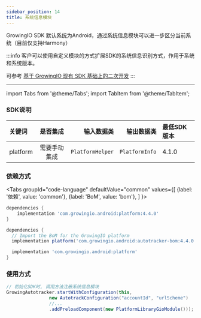 ```yaml
---
sidebar_position: 14
title: 系统信息模块
---
```


GrowingIO SDK 默认系统为Android，通过系统信息模块可以进一步区分当前系统（目前仅支持Harmony）

:::info
客户可以使用自定义模块的方式扩展SDK的系统信息识别方式，作用于系统和系统版本。

可参考 [基于 GrowingIO 现有 SDK 基础上的二次开发](/blog/custom%20android%20sdk)
:::

--------
import Tabs from '@theme/Tabs';
import TabItem from '@theme/TabItem';

### SDK说明
| 关键词   | 是否集成|  输入数据类 | 输出数据类 | 最低SDK版本 |
| :------- | :------:   | --:|  ---:| :---|
| platform  | 需要手动集成 |`PlatformHelper` | `PlatformInfo` | 4.1.0 |

### 依赖方式
<Tabs
  groupId="code-language"
  defaultValue="common"
  values={[
    {label: '依赖', value: 'common'},
    {label: 'BoM', value: 'bom'},
  ]
}>

<TabItem value="common">

```groovy
dependencies {
	implementation 'com.growingio.android:platform:4.4.0'
}
```
</TabItem>

<TabItem value="bom">

```groovy
dependencies {
  // Import the BoM for the GrowingIO platform
  implementation platform('com.growingio.android:autotracker-bom:4.4.0')

  implementation 'com.growingio.android:platform'
}
```

</TabItem>
</Tabs>

### 使用方式

```java
// 初始化SDK时, 调用方法注册系统信息模块
GrowingAutotracker.startWithConfiguration(this,
                new AutotrackConfiguration("accountId", "urlScheme")
                //...
                .addPreloadComponent(new PlatformLibraryGioModule()));
```
